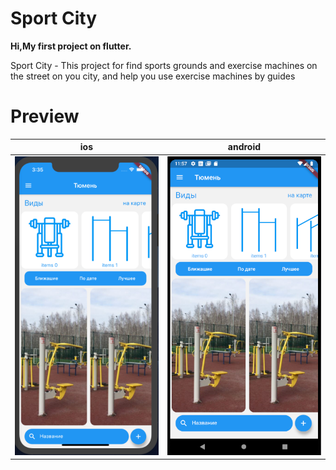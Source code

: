 # Sport City

**Hi,My first project on flutter.**

Sport City - This project for find sports grounds and exercise machines on the street on you city,
and help you use exercise machines by guides

# Preview
ios             |  android
:-------------------------:|:-------------------------:
![](https://raw.githubusercontent.com/reiplexanov/sport_city/master/assets/preview/PrevewI.png)  |  ![](https://raw.githubusercontent.com/reiplexanov/sport_city/master/assets/preview/prevewA.png)



